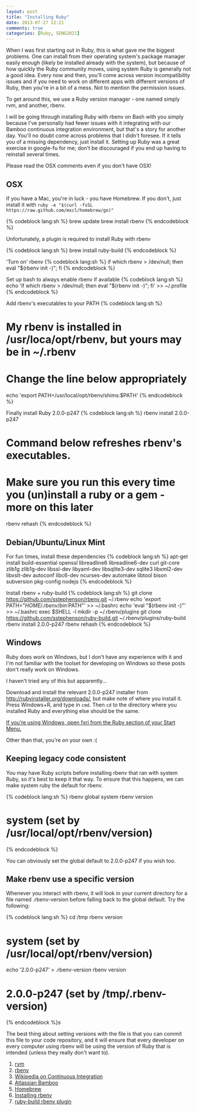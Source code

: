```yaml
---
layout: post
title: "Installing Ruby"
date: 2013-07-27 12:21
comments: true
categories: [Ruby, SENG2021]
---
```


When I was first starting out in Ruby, this is what gave me the biggest problems. One can install from their operating system's package manager easily enough (likely be installed already with the system), but because of how quickly the Ruby community moves, using system Ruby is generally not a good idea. Every now and then, you'll come across version incompatibility issues and if you need to work on different apps with different versions of Ruby, then you're in a bit of a mess. Not to mention the permission issues.

To get around this, we use a Ruby version manager - one named simply rvm, and another, rbenv.

I will be going through installing Ruby with rbenv on Bash with you simply because I've personally had fewer issues with it integrating with our Bamboo continuous integration environment, but that's a story for another day. You'll no doubt come across problems that I didn't foresee. If it tells you of a missing dependency, just install it. Setting up Ruby was a great exercise in google-fu for me; don't be discouraged if you end up having to reinstall several times.

Please read the OSX comments even if you don't have OSX!

## OSX

If you have a Mac, you're in luck - you have Homebrew. If you don't, just install it with ```ruby -e "$(curl -fsSL https://raw.github.com/mxcl/homebrew/go)"```

{% codeblock lang:sh %}
brew update
brew install rbenv
{% endcodeblock %}

Unfortunately, a plugin is required to install Ruby with rbenv

{% codeblock lang:sh %}
brew install ruby-build
{% endcodeblock %}

'Turn on' rbenv
{% codeblock lang:sh %}
if which rbenv > /dev/null; then eval "$(rbenv init -)"; fi
{% endcodeblock %}

Set up bash to always enable rbenv if available
{% codeblock lang:sh %}
echo 'if which rbenv > /dev/null; then eval "$(rbenv init -)"; fi' >> ~/.profile
{% endcodeblock %}

Add rbenv's executables to your PATH
{% codeblock lang:sh %}
# My rbenv is installed in /usr/loca/opt/rbenv, but yours may be in ~/.rbenv
# Change the line below appropriately
echo 'export PATH=/usr/local/opt/rbenv/shims:$PATH'
{% endcodeblock %}

Finally install Ruby 2.0.0-p247
{% codeblock lang:sh %}
rbenv install 2.0.0-p247
# Command below refreshes rbenv's executables.
# Make sure you run this every time you (un)install a ruby or a gem - more on this later
rbenv rehash
{% endcodeblock %}

## Debian/Ubuntu/Linux Mint

For fun times, install these dependencies
{% codeblock lang:sh %}
apt-get install build-essential openssl libreadline6 libreadline6-dev curl git-core zlib1g zlib1g-dev libssl-dev libyaml-dev libsqlite3-dev sqlite3 libxml2-dev libxslt-dev autoconf libc6-dev ncurses-dev automake libtool bison subversion pkg-config nodejs
{% endcodeblock %}

Install rbenv + ruby-build
{% codeblock lang:sh %}
git clone https://github.com/sstephenson/rbenv.git ~/.rbenv
echo 'export PATH="$HOME/.rbenv/bin:$PATH"' >> ~/.bashrc
echo 'eval "$(rbenv init -)"' >> ~/.bashrc
exec $SHELL -l
mkdir -p ~/.rbenv/plugins
git clone https://github.com/sstephenson/ruby-build.git ~/.rbenv/plugins/ruby-build
rbenv install 2.0.0-p247
rbenv rehash
{% endcodeblock %}

## Windows

Ruby does work on Windows, but I don't have any experience with it and I'm not familiar with the toolset for developing on Windows so these posts don't really work on Windows.

I haven't tried any of this but apparently...

Download and install the relevant 2.0.0-p247 installer from http://rubyinstaller.org/downloads/, but make note of where you install it. Press Windows+R, and type in ```cmd```. Then ```cd``` to the directory where you installed Ruby and everything else should be the same.

[If you’re using Windows, open fxri from the Ruby section of your Start Menu.][8]

Other than that, you're on your own :(

## Keeping legacy code consistent

You may have Ruby scripts before installing rbenv that ran with system Ruby, so it's best to keep it that way. To ensure that this happens, we can make system ruby the default for rbenv.

{% codeblock lang:sh %}
rbenv global system
rbenv version
# system (set by /usr/local/opt/rbenv/version)
{% endcodeblock %}

You can obviously set the global default to 2.0.0-p247 if you wish too.

## Make rbenv use a specific version

Whenever you interact with rbenv, it will look in your current directory for a file named .rbenv-version before falling back to the global default. Try the following:

{% codeblock lang:sh %}
cd /tmp
rbenv version
# system (set by /usr/local/opt/rbenv/version)
echo '2.0.0-p247' > .rbenv-version
rbenv version
# 2.0.0-p247 (set by /tmp/.rbenv-version)
{% endcodeblock %}s

The best thing about setting versions with the file is that you can commit this file to your code repository, and it will ensure that every developer on every computer using rbenv will be using the version of Ruby that is intended (unless they really don't want to).

1. [rvm][1]
2. [rbenv][2]
3. [Wikipedia on Continuous Integration][3]
4. [Atlassian Bamboo][4]
5. [Homebrew][5]
6. [Installing rbenv][6]
7. [ruby-build rbenv plugin][7]

  [1]: https://rvm.io/
  [2]: https://github.com/sstephenson/rbenv
  [3]: https://en.wikipedia.org/wiki/Continuous_integration
  [4]: https://www.atlassian.com/software/bamboo
  [5]: http://brew.sh/
  [6]: https://github.com/sstephenson/rbenv#installation
  [7]: https://github.com/sstephenson/ruby-build
  [8]: http://www.ruby-lang.org/en/documentation/quickstart/
